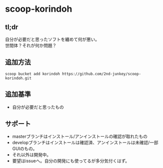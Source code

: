# scoop-korindoh

## tl;dr
自分が必要だと思ったソフトを纏めて何が悪い。  
世間体？それが何か問題？  

## 追加方法
`scoop bucket add korindoh https://github.com/2nd-junkey/scoop-korindoh.git`

## 追加基準
- 自分が必要だと思ったもの  

## サポート
- masterブランチはインストール/アンインストールの確認が取れたもの
- developブランチはインストールは確認済、アンインストールは未確認/一部GUIのもの。
- それ以外は開発中。
- 要望はissueへ。自分の開発にも使ってるが多分気付くはず。
